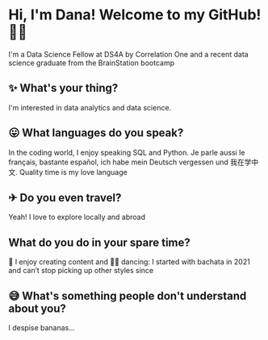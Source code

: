# Hi, I'm Dana! Welcome to my GitHub! 🙋🏾‍
I'm a Data Science Fellow at DS4A by Correlation One and a recent data science graduate from the BrainStation bootcamp

## ✨ What's your thing?
I'm interested in data analytics and data science. 

## 😛 What languages do you speak?
In the coding world, I enjoy speaking SQL and Python. Je parle aussi le français, bastante español, ich habe mein Deutsch vergessen und 我在学中文. Quality time is my love language

## ✈ Do you even travel?
Yeah! I love to explore locally and abroad

## What do you do in your spare time?
🚧 I enjoy creating content and 💃🏾 dancing: I started with bachata in 2021 and can’t stop picking up other styles since

## 😅 What's something people don't understand about you?
I despise bananas...



<!--

![image](https://user-images.githubusercontent.com/85797838/143662900-fee77b09-2b65-4c7e-90e7-e360b561c585.png)

## ✨ How would you describe yourself?
I like to describe myself as a borderless soul 

**dana-smart/dana-smart** is a ✨ _special_ ✨ repository because its `README.md` (this file) appears on your GitHub profile.

Here are some ideas to get you started:

- 🔭 I’m currently working on ...
- 🌱 I’m currently learning ...
- 👯 I’m looking to collaborate on ...
- 🤔 I’m looking for help with ...
- 💬 Ask me about ...
- 📫 How to reach me: ...
- 😄 Pronouns: ...
- ⚡ Fun fact: ...
-->
